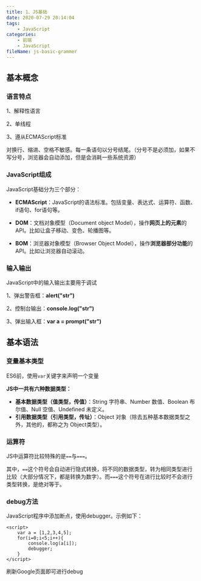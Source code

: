 ```yaml
---
title: 1、JS基础
date: 2020-07-29 20:14:04
tags:
	- JavaScript
categories:
	- 前端
	- JavaScript
fileName: js-basic-grammer
---
```


## 基本概念

### 语言特点

1、解释性语言

2、单线程

3、遵从ECMAScript标准

对换行、缩进、空格不敏感。每一条语句以分号结尾。（分号不是必须加，如果不写分号，浏览器会自动添加，但是会消耗一些系统资源）



### JavaScript组成

JavaScript基础分为三个部分：

- **ECMAScript**：JavaScript的语法标准。包括变量、表达式、运算符、函数、if语句、for语句等。

- **DOM**：文档对象模型（Document object Model），操作**网页上的元素**的API。比如让盒子移动、变色、轮播图等。

- **BOM**：浏览器对象模型（Browser Object Model），操作**浏览器部分功能**的API。比如让浏览器自动滚动。



### 输入输出

JavaScript中的输入输出主要用于调试

1、弹出警告框：**alert("str")**

2、控制台输出：**console.log("str")**

3、弹出输入框：**var a = prompt("str")**



## 基本语法

### 变量基本类型

ES6前，使用`var`关键字来声明一个变量

**JS中一共有六种数据类型：**

- **基本数据类型（值类型，传值）**：String 字符串、Number 数值、Boolean 布尔值、Null 空值、Undefined 未定义。
- **引用数据类型（引用类型，传址）**：Object 对象（除去五种基本数据类型之外，其他的，都称之为 Object类型）。

### 运算符

JS中运算符比较特殊的是`==`与`===`。

其中，`==`这个符号会自动进行隐式转换，将不同的数据类型，转为相同类型进行比较（大部分情况下，都是转换为数字）。而`===`这个符号在进行比较时不会进行类型转换，是绝对等于。





### debug方法

JavaScript程序中添加断点，使用debugger。示例如下：

```
<script>
    var a = [1,2,3,4,5];
    for(i=0;i<5;i++){
        console.log(a[i]);
        debugger;
    }
</script>
```

刷新Google页面即可进行debug